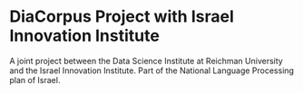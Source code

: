 # DiaCorpus Project with Israel Innovation Institute

A joint project between the Data Science Institute at Reichman University and the Israel Innovation Institute. Part of the National Language Processing plan of Israel.